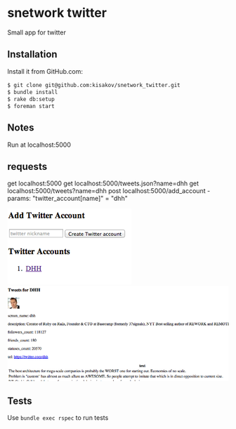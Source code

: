 # snetwork twitter

Small app for twitter

## Installation
Install it from GitHub.com:

    $ git clone git@github.com:kisakov/snetwork_twitter.git
    $ bundle install
    $ rake db:setup
    $ foreman start

## Notes

Run at localhost:5000

## requests
get localhost:5000
get localhost:5000/tweets.json?name=dhh
get localhost:5000/tweets?name=dhh
post localhost:5000/add_account - params: "twitter_account[name]" = "dhh"

![Screenshot](https://raw.githubusercontent.com/kisakov/snetwork_twitter/master/1.png)
![Screenshot](https://raw.githubusercontent.com/kisakov/snetwork_twitter/master/2.png)

## Tests

Use `bundle exec rspec` to run tests